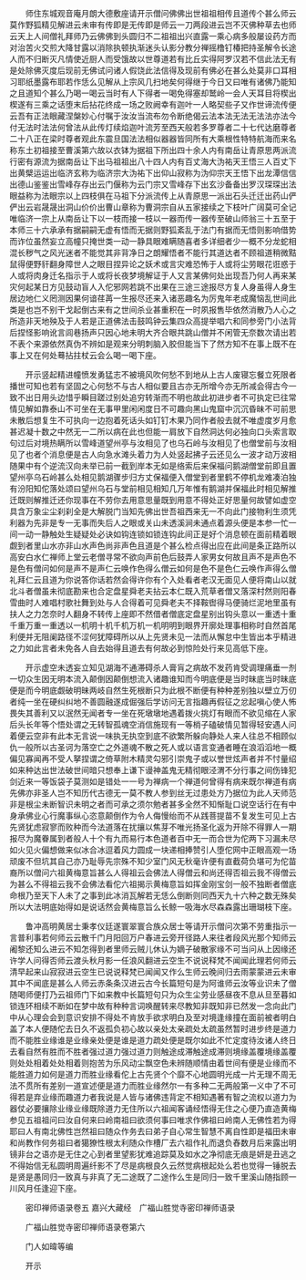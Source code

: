 <!-- { "loadSidebar": true } -->
　　师住东城观音庵月朗大德敷座请开示僧问佛佛出世祖祖相传且道传个甚么师云莫作野狐精见解进云未审有传即是无传即是师云一刀两段进云岂不灭佛种草去也师云天上人间僧礼拜师乃云佛佛到头圆归不二祖祖出兴直露一乘心病多般屡设药方而对治苦火交煎大降甘露以消除执顿执渐迷头认影分教分禅摇橹钉椿把持圣解令长途人而不归断灭凡情使近厨人而受饿故以世尊道若有比丘实得阿罗汉若不信此法无有是处除佛灭度后现前无佛试问诸人假饶此法信得及现前有佛必在甚么处莫非口耳相习耶纸墨露布耶若作恁么见解从上宗风几扫地矣何得继于今日又曰唯有诸佛乃能知之且道知个甚么乃喝一喝云当时有人下得者一喝免得塞却鹫岭一会人天耳目将楔出楔遂有三乘之话堕末后拈花终成一场之败阙幸有迦叶一人略契些子又作世谛流传便云吾有正法眼藏涅槃妙心付嘱于汝汝当流布勿令断绝偈云法本法无法无法法亦法今付无法时法法何曾法从此传灯续焰迦叶流芳至西天般若多罗尊者二十七代达磨尊者二十八正在梁时尊者观此东震旦国法法相似器器皆同所有大乘根性特特航海而来名称东土初祖接至曹溪第六故以衣钵为据祖下所出四十余人内有南岳让青原思两派流行密有源流为据南岳让下出马祖祖出八十四人内有百丈海大沩祐天王悟三人百丈下出黄檗运运出临济玄称为临济宗大沩祐下出仰山寂称为沩仰宗天王悟下出龙潭信信出德山鉴鉴出雪峰存存出云门偃称为云门宗又雪峰存下出玄沙备备出罗汉琛琛出法眼益称为法眼宗以上四枝俱在马祖下分派流传上从青原思一派出石头迁迁出药山俨俨出云岩晟晟出洞山价价出曹山章称为曹洞宗自从五家接续之下枝叶广阔莫可全记唯临济一宗上从南岳让下以一枝而接一枝以一器而传一器传至破山师翁三十五至于本师三十六承承有据嗣嗣无虚有悟而无据则野狐紊乱于法门有据而无悟则影响借势而诈位虽然妄立高幢只掩世类一动一静具眼难瞒随喜者多详细者少一概不分龙蛇相混长秽气之风光迷者不能觉其非背净日之朗耀悟者不能行其道达者不顾祖道稍微黠鼠得便野豻翻身障世人之眼目捏异论之妖术或言灾难恐怖于人或将尘劳眼花诳惑于人或将肉身迁名指示于人或将长夜梦境解证于人又言某佛何处出现吾乃何人再来某灾何起某日方见鼓动盲人入佗邪网若跳不出果在三途三途报尽方复人身虽得人身生居边地仁义罔测因果何谙荏苒一生报尽还来入诸恶趣名为厉鬼年老成魔恼乱世间此类是也岂不别干戈起倒古来有之世间杀业甚重积在一时夙报售毕依然消散乃人心之所造非天地殃及于人若是正道佛法击鼓鸣钟云集四众高提举唱六和同参旁门小法背后捏怪影响讹言闾巷扬声只因心地未明大齐合眼共跳山僧并不闲管无奈数次请出若不表个来源依然真伪不辨如是观来分明刺脑入胶但能当下了然方知不在事上既不在事上又在何处蓦拈拄杖云会么喝一喝下座。

　　开示竖起精进幢愤发勇猛志不被境风吹何愁不到地从上古人废寝忘餐立死限者播世可知也若有坚固之心何愁不与古人相似要且古亦无所增今亦无所减会得古今一致不出日用头边惜乎瞬目蹉过别处追穷转渐而不明也故此初进步者不可执定已往常情见解如靠泰山不可坐在无事甲里闲闲度日不可趣向黑山鬼窟中沉沉昏昧不可前思未散后想复生不可执向一边抱着死话头如钉钉木果乃同作者般去就不唯虚度岁月愈甚迟凝十数之中然无一二所以病在此也但能一肩放下自然洞达何必独向口头索言取句过后对境热瞒所以雪峰道望州亭与汝相见了也乌石岭与汝相见了也僧堂前与汝相见了也者个消息便是古人向急水滩头着力为人处竖起拂子云还见么一波才动万波相随果中有个逆流汉向未举已前一截到岸本无如是络索后来保福问鹅湖僧堂前即且置望州亭乌石岭甚么处相见鹅湖骤步归方丈保福便入僧堂到者里鹤不停机龙难凑泊独有汾阳知佗落处颂曰望州乌石与堂前相见相知几万年惟有鹅湖并保福此时相见解推迁既则解推迁还你现事在不劳你去用意思量既到用意不得处正好思量何故譬如虚空具含万象尘尘刹刹全是大解脱门当知先佛出世吾祖西来无一不向此门接物利生须凭利器为先非是专一无事而失后人之眼或关山未透溪涧未通点着源头便是本参一忙一间一动一静触处生疑疑处必诀如钩连锁如锁连钩此间正是好个消息顿在面前精着眼觑到者里山水亦非山水声色尚非声色且道是个甚么检点得出应在此间是条正路所以高安白水仁禅师上堂云老僧寻常不欲向声前色后鼓弄人家男女何故且声不是声色不是色有僧问如何是声不是声仁云唤作色得么僧云如何是色不是色仁云唤作声得么僧礼拜仁云且道为你说答你话若然会得许你有个入处看者老汉无面见人便将南山以就北斗者僧虽未彻底勘来也合定盘星舜老夫拈云本仁既入荒草者僧又落深村然则阳春雪曲时人难唱村歌社舞到处与人合得着可见舜老夫不择鞍辔得马便骑烂泥地里虽有扶人之力怎奈时人翻身不转传上座即不然借者僧底定盘星别出钩头意以一重透十重千重万重一重透以一机明十机千机万机一机明明到眼界开廓处理事相称时自然首尾利便并无阻阑路径不涩何犹障碍所以从上先贤未见一法而从懈怠中生皆出本乎精进之力如此言者未免各人自去始得且道去有何故必到惊险处行来见高低下座。

　　开示虚空未透妄立知见湖海不通滞碍杀人膏肓之病故不发药肯受调理痛垂一剂一切众生因无明本流入颠倒因颠倒想流入诸趣谁知而今明底便是当时昧底当时昧底便是而今明底觑破明昧两岐自然生死根断只为此根不断便有种种差别独以壁立万仞者纯一坐在硬纠纠地不善圆融遂成倔强后学访问无言指趣再假征之忿起嗔心使人怖畏失其善利又以泯然无闻者专一坐在死墩墩地遇着拨火挑灯有眼而不欲见缩在人家后头长年等个悟处谓之无转智孤魂空消信施现有一等梢子磕破情见暂得轻安遇人问着便云空非有此本无言说一味执无执空到底不欲繁所躲向静处人来人往总不相顾似仇一般所以古圣诃为落空亡之外道魂不散之死人或以语言变通者睡在浪滔滔地一概偏见寡闻再不受人拏捏谓之倚草附木精灵勾邪引崇鬼子或以誉世炫声者并不忖量绍如来种达出世法破世间暗只想奉上谦下谩神盖鬼无精彻眼泾渭不分行事之间伤锋犯剑近来一等饭袋子莫测如是错处一一号为禅病一个禅道何曾得有病来既尔禅道有病先佛亦非圣人岂不知历代古德无一莫不教人参到丝无过患处方乃据位为此人天师范非是根尘未断智识未明之者而可承之须尔勉者甚多全然不知惭耻口说空话行在有中身承佛业心行魔事纵心恣意颠倒作为令人侮慢绐而不从践菩提苗不复发生可见上古先贤犹虑寂寥而败种而今法道落在扰攘以焦芽不唯光扬圣化返为开除不得罪人一期报尽为魔眷属到者般人十个有九而易行本色道者百中无一而合世为佗两下习漏未尽如火见火偏想做来似冰合冰逗着风力圆成一块递相捧赞引人堕佗网中正眼高观一场顽废不但坑其自己亦乃耻辱先宗殊不知少室门风无秋毫许便有直截荷负堪可为佗苗裔所以僧问六祖黄梅意旨甚么人得祖云会佛法人得僧云和尚还得否祖云我不得僧云为甚么不得祖云我不会佛法看佗六祖揭示黄梅意旨如挥金刚宝剑一般不独断者僧底命根乃至天下人未了之事到此冰消瓦解若无恁么倒断则同西天九十六种之数无殊矣所以大法明底始得如是说话然会黄梅意旨么长鲸一吸海水尽森森露出珊瑚枝下座。

　　鲁冲高明黄居士秉孝仪廷遂寰翠寰合族众居士等请开示僧问次第不劳重指示一言普利事若何师云云散千门月阳回万户春进云旁开径路人来往者段风光那个知师云阇黎还知么进云不知怎得到者里师云贼儿休认为嫡子破散家缘不可当问从上因缘还许学人问得否师云渡头秋月影一任浪风翻进云空生不说说释梵不闻闻此理若何师云清早起来山寂寂进云空生已说说释梵已闻闻又作么生师云晚间归去雨蒙蒙进云未审其中不闻底是甚么人师云赤条条汉进云古今长篇短句是为阿谁师云汝等业识未了僧随喝师便打乃云祖师门下如来教中长篇短句只为众生尘劳业感昼夜不息从旦至暮如锁连环相续不断如在梦中故有种种言词唤醒转来尽教知非既知非已然发一念向此门中从心理会会到意识安排不得处不肯放手欲求明白及至对境逢缘撞在面前被者明白盖了本人便随佗去日久不返孤负初心故以亲处太亲疏处太疏虽然暂时进步终是道力而不能胜业缘谁是业缘亲处便是谁是道力疏处便是既尔如此不忙定度待汝诸人终日去看自然有胜而不胜者强过道力强过道力则触途成滞触途成滞则境缘盖覆境缘盖覆则处处相着处处相着则抱苦为乐风动尘飘空色未辨随顺情由着世间有便是业缘而不能胜道力如何是道力而胜业缘看佗上古先贤个个靡不心地圆明光成一片无理不周无法不贯所有差别一道宣述便是道力而胜业缘然尔一有多种二无两般第一义中了不可得若是弃业缘而趣道力者我说是人皆与诸佛违背定不相知遇著有智之流权以道力为器仗必要攘除业缘业缘既除道力无住所以六祖闻客诵经悟得无住之心便乃直造黄梅参见五祖祖问曰汝自何来曰岭南祖曰欲须何事曰唯求作佛祖曰岭南人无佛性若为得耶曰人有南北佛性岂然祖曰随众作务去曰弟子自心常生智慧不离自性即是福田未审和尚教作何务祖曰者獦獠性根太利随众作槽厂去六祖作礼而退负舂数月后来露出明镜非台之语亦是无住之心到者里望影犹难追踪莫及如水之净彻底无痕是妍是丑逃之不得始信无私圆明周遍纤影不了尽是病根良久云然觉病根起处么若也觉得一锤脱去是贤是愚同归一致真与非真了无二途既了二途作么生是同归一致千里溪山随指顾一川风月任逢迎下座。

　　密印禅师语录卷五
嘉兴大藏经　广福山胜觉寺密印禅师语录


　　广福山胜觉寺密印禅师语录卷第六

　　门人如暐等编

　　开示

